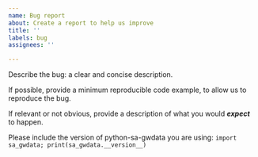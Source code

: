 ```yaml
---
name: Bug report
about: Create a report to help us improve
title: ''
labels: bug
assignees: ''

---
```


Describe the bug: a clear and concise description.

If possible, provide a minimum reproducible code example, to allow us to reproduce the bug.

If relevant or not obvious, provide a description of what you would ***expect*** to happen.

Please include the version of python-sa-gwdata you are using: ```import sa_gwdata; print(sa_gwdata.__version__)```
